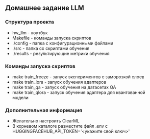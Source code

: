 ## Домашнее задание LLM

### Структура проекта

*   hw_llm - ноутбук
*   Makefile - команды запуска скриптов 
*   ./config - папка с конфигурационными файлами
*   ./src - папка со скриптами обучения
*   ./results - результирующие метрики обучения

### Команды запуска скриптов

*   make train_freeze - запуск экспериментов с заморозкой слоев
*   make train_lora - запуск обучения адаптеров
*   make train_qa - запуск обучения на датасетах QA
*   make train_qlora - запуск обучения адаптера для квантованной модели

### Дополнительная информация

*   Желательно настроить ClearML
*   В корневом каталоге разместите файл .env c HUGGINGFACEHUB_API_TOKEN='<укажите свой ключ>'